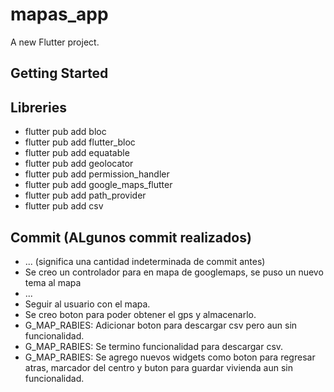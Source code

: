 # mapas_app

A new Flutter project.

## Getting Started

## Libreries
- flutter pub add bloc
- flutter pub add flutter_bloc
- flutter pub add equatable
- flutter pub add geolocator
- flutter pub add permission_handler
- flutter pub add google_maps_flutter
- flutter pub add path_provider
- flutter pub add csv


## Commit (ALgunos commit realizados)
- ... (significa una cantidad indeterminada de commit antes)
- Se creo un controlador para en mapa de googlemaps, se puso un nuevo tema al mapa
- ...
- Seguir al usuario con el mapa.
- Se creo boton para poder obtener el gps y almacenarlo.
- G_MAP_RABIES: Adicionar boton para descargar csv pero aun sin funcionalidad.
- G_MAP_RABIES: Se termino funcionalidad para descargar csv.
- G_MAP_RABIES: Se agrego nuevos widgets como boton para regresar atras, marcador del centro y buton para guardar vivienda aun sin funcionalidad.



